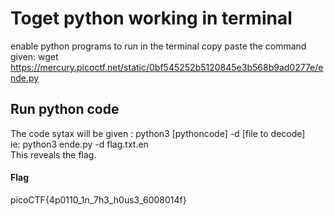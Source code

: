 # Toget python working in terminal
enable python programs to run in the terminal copy paste the command given: wget https://mercury.picoctf.net/static/0bf545252b5120845e3b568b9ad0277e/ende.py

## Run python code
The code sytax will be given : python3 [pythoncode] -d [file to decode]  
ie: python3 ende.py -d flag.txt.en  
This reveals the flag.

#### Flag
picoCTF{4p0110_1n_7h3_h0us3_6008014f}
